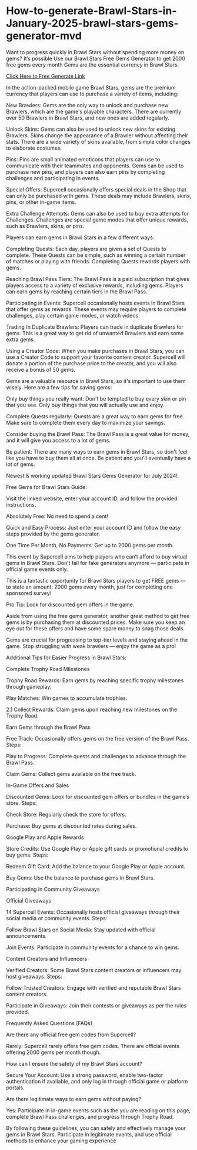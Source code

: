 # How-to-generate-Brawl-Stars-in-January-2025-brawl-stars-gems-generator-mvd
Want to progress quickly in Brawl Stars without spending more money on gems? It’s possible Use our Brawl Stars Free Gems Generator to get 2000 free gems every month Gems are the essential currency in Brawl Stars.


[Click Here to Free Generate Link](https://offertake.xyz/brawlstars/)


In the action-packed mobile game Brawl Stars, gems are the premium currency that players can use to purchase a variety of items, including:

New Brawlers: Gems are the only way to unlock and purchase new Brawlers, which are the game's playable characters. There are currently over 50 Brawlers in Brawl Stars, and new ones are added regularly.

Unlock Skins: Gems can also be used to unlock new skins for existing Brawlers. Skins change the appearance of a Brawler without affecting their stats. There are a wide variety of skins available, from simple color changes to elaborate costumes.

Pins: Pins are small animated emoticons that players can use to communicate with their teammates and opponents. Gems can be used to purchase new pins, and players can also earn pins by completing challenges and participating in events.

Special Offers: Supercell occasionally offers special deals in the Shop that can only be purchased with gems. These deals may include Brawlers, skins, pins, or other in-game items.

Extra Challenge Attempts: Gems can also be used to buy extra attempts for Challenges. Challenges are special game modes that offer unique rewards, such as Brawlers, skins, or pins.

Players can earn gems in Brawl Stars in a few different ways:

Completing Quests: Each day, players are given a set of Quests to complete. These Quests can be simple, such as winning a certain number of matches or playing with friends. Completing Quests rewards players with gems.

Reaching Brawl Pass Tiers: The Brawl Pass is a paid subscription that gives players access to a variety of exclusive rewards, including gems. Players can earn gems by reaching certain tiers in the Brawl Pass.

Participating in Events: Supercell occasionally hosts events in Brawl Stars that offer gems as rewards. These events may require players to complete challenges, play certain game modes, or watch videos.

Trading In Duplicate Brawlers: Players can trade in duplicate Brawlers for gems. This is a great way to get rid of unwanted Brawlers and earn some extra gems.

Using a Creator Code: When you make purchases in Brawl Stars, you can use a Creator Code to support your favorite content creator. Supercell will donate a portion of the purchase price to the creator, and you will also receive a bonus of 50 gems.

Gems are a valuable resource in Brawl Stars, so it's important to use them wisely. Here are a few tips for saving gems:

Only buy things you really want: Don't be tempted to buy every skin or pin that you see. Only buy things that you will actually use and enjoy.

Complete Quests regularly: Quests are a great way to earn gems for free. Make sure to complete them every day to maximize your savings.

Consider buying the Brawl Pass: The Brawl Pass is a great value for money, and it will give you access to a lot of gems.

Be patient: There are many ways to earn gems in Brawl Stars, so don't feel like you have to buy them all at once. Be patient and you'll eventually have a lot of gems.

Newest & working updated Brawl Stars Gems Generator for July 2024!

Free Gems for Brawl Stars Guide:

Visit the linked website, enter your account ID, and follow the provided instructions.

Absolutely Free: No need to spend a cent!

Quick and Easy Process: Just enter your account ID and follow the easy steps provided by the gems generator.

One Time Per Month, No Payments: Get up to 2000 gems per month.

This event by Supercell aims to help players who can’t afford to buy virtual gems in Brawl Stars. Don’t fall for fake generators anymore — participate in official game events only.

This is a fantastic opportunity for Brawl Stars players to get FREE gems — to state an amount: 2000 gems every month, just for completing one sponsored survey!

Pro Tip: Look for discounted gem offers in the game.

Aside from using the free gems generator, another great method to get free gems is by purchasing them at discounted prices. Make sure you keep an eye out for these offers and have some spare money to snag those deals.

Gems are crucial for progressing to top-tier levels and staying ahead in the game. Stop struggling with weak brawlers — enjoy the game as a pro!

Additional Tips for Easier Progress in Brawl Stars:

Complete Trophy Road Milestones

Trophy Road Rewards: Earn gems by reaching specific trophy milestones through gameplay.

Play Matches: Win games to accumulate trophies.

2.1 Collect Rewards: Claim gems upon reaching new milestones on the Trophy Road.

Earn Gems through the Brawl Pass

Free Track: Occasionally offers gems on the free version of the Brawl Pass. Steps:

Play to Progress: Complete quests and challenges to advance through the Brawl Pass.

Claim Gems: Collect gems available on the free track.

In-Game Offers and Sales

Discounted Gems: Look for discounted gem offers or bundles in the game’s store. Steps:

Check Store: Regularly check the store for offers.

Purchase: Buy gems at discounted rates during sales.

Google Play and Apple Rewards

Store Credits: Use Google Play or Apple gift cards or promotional credits to buy gems. Steps:

Redeem Gift Card: Add the balance to your Google Play or Apple account.

Buy Gems: Use the balance to purchase gems in Brawl Stars.

Participating in Community Giveaways

Official Giveaways

14 Supercell Events: Occasionally hosts official giveaways through their social media or community events. Steps:

Follow Brawl Stars on Social Media: Stay updated with official announcements.

Join Events: Participate in community events for a chance to win gems.

Content Creators and Influencers

Verified Creators: Some Brawl Stars content creators or influencers may host giveaways. Steps:

Follow Trusted Creators: Engage with verified and reputable Brawl Stars content creators.

Participate in Giveaways: Join their contests or giveaways as per the rules provided.

Frequently Asked Questions (FAQs)

Are there any official free gem codes from Supercell?

Rarely: Supercell rarely offers free gem codes. There are official events offering 2000 gems per month though.

How can I ensure the safety of my Brawl Stars account?

Secure Your Account: Use a strong password, enable two-factor authentication if available, and only log in through official game or platform portals.

Are there legitimate ways to earn gems without paying?

Yes: Participate in in-game events such as the you are reading on this page, complete Brawl Pass challenges, and progress through Trophy Road.

By following these guidelines, you can safely and effectively manage your gems in Brawl Stars. Participate in legitimate events, and use official methods to enhance your gaming experience
